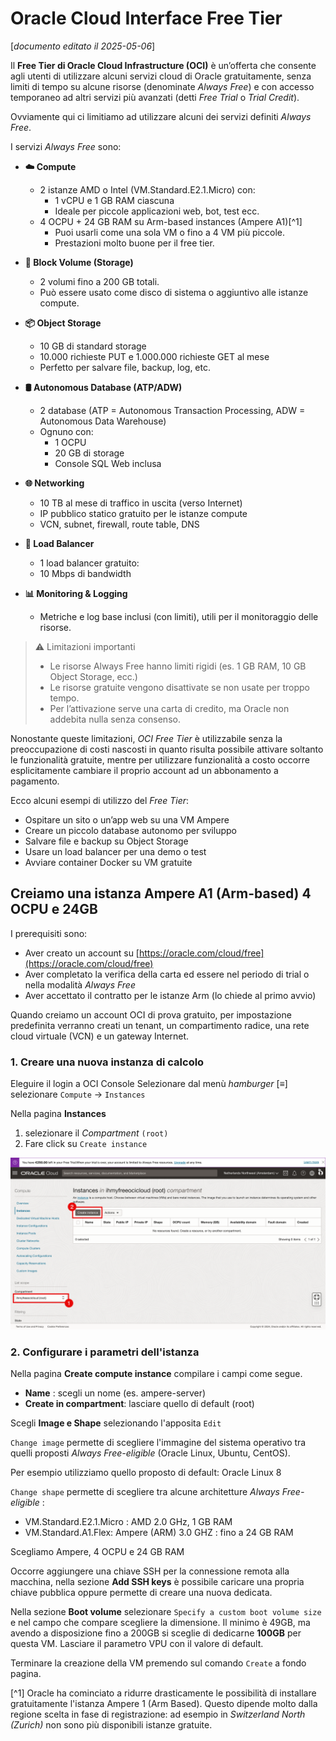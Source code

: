 # Oracle Cloud Interface Free Tier

[_documento editato il 2025-05-06_]

Il **Free Tier di Oracle Cloud Infrastructure (OCI)** è un’offerta che consente agli utenti di
utilizzare alcuni servizi cloud di Oracle gratuitamente, senza limiti di tempo su alcune
risorse (denominate _Always Free_) e con accesso temporaneo ad altri servizi più avanzati (detti _Free Trial_ o _Trial Credit_).

Ovviamente qui ci limitiamo ad utilizzare alcuni dei servizi definiti _Always Free_.

I servizi _Always Free_ sono:

- **☁️ Compute**
  - 2 istanze AMD o Intel (VM.Standard.E2.1.Micro) con:
    - 1 vCPU e 1 GB RAM ciascuna
    - Ideale per piccole applicazioni web, bot, test ecc.
  - 4 OCPU + 24 GB RAM su Arm-based instances (Ampere A1)[^1]
    - Puoi usarli come una sola VM o fino a 4 VM più piccole.
    - Prestazioni molto buone per il free tier.

- **💾 Block Volume (Storage)**
  - 2 volumi fino a 200 GB totali.
  - Può essere usato come disco di sistema o aggiuntivo alle istanze compute.

- **📦 Object Storage**
  - 10 GB di standard storage
  - 10.000 richieste PUT e 1.000.000 richieste GET al mese
  - Perfetto per salvare file, backup, log, etc.

- **🛢️ Autonomous Database (ATP/ADW)**
  - 2 database (ATP = Autonomous Transaction Processing, ADW = Autonomous Data Warehouse)
  - Ognuno con:
    - 1 OCPU
    - 20 GB di storage
    - Console SQL Web inclusa

- **🌐 Networking**
  - 10 TB al mese di traffico in uscita (verso Internet)
  - IP pubblico statico gratuito per le istanze compute
  - VCN, subnet, firewall, route table, DNS

- **📡 Load Balancer**
  - 1 load balancer gratuito:
  - 10 Mbps di bandwidth

- **📊 Monitoring & Logging**
  - Metriche e log base inclusi (con limiti), utili per il monitoraggio delle risorse.

> ⚠️ Limitazioni importanti
>
> - Le risorse Always Free hanno limiti rigidi (es. 1 GB RAM, 10 GB Object Storage, ecc.)
> - Le risorse gratuite vengono disattivate se non usate per troppo tempo.
> - Per l’attivazione serve una carta di credito, ma Oracle non addebita nulla senza consenso.
>

Nonostante queste limitazioni, _OCI Free Tier_ è utilizzabile senza la preoccupazione di costi
nascosti in quanto risulta possibile attivare soltanto le funzionalità gratuite, mentre per
utilizzare funzionalità a costo occorre esplicitamente cambiare il proprio account ad un
abbonamento a pagamento.

Ecco alcuni esempi di utilizzo del _Free Tier_:

- Ospitare un sito o un’app web su una VM Ampere
- Creare un piccolo database autonomo per sviluppo
- Salvare file e backup su Object Storage
- Usare un load balancer per una demo o test
- Avviare container Docker su VM gratuite

## Creiamo una istanza Ampere A1 (Arm-based) 4 OCPU e 24GB

I prerequisiti sono:

- Aver creato un account su [https://oracle.com/cloud/free](https://oracle.com/cloud/free)
- Aver completato la verifica della carta ed essere nel periodo di trial o nella modalità _Always Free_
- Aver accettato il contratto per le istanze Arm (lo chiede al primo avvio)

Quando creiamo un account OCI di prova gratuito, per impostazione predefinita verranno creati
un tenant, un compartimento radice, una rete cloud virtuale (VCN) e un gateway Internet.

### 1. Creare una nuova instanza di calcolo

Eleguire il login a OCI Console
Selezionare dal menù _hamburger_ [≡] selezionare `Compute` → `Instances`

Nella pagina **Instances**

1. selezionare il _Compartment_ `(root)`
2. Fare click su `Create instance`

![create-insttance-1](./images/create-oci-linux-instance-1.png)

### 2. Configurare i parametri dell'istanza

Nella pagina **Create compute instance** compilare i campi come segue.

- **Name** : scegli un nome (es. ampere-server)
- **Create in compartment**: lasciare quello di default (root)

Scegli **Image e Shape** selezionando l'apposita `Edit`

`Change image` permette di scegliere l'immagine del sistema operativo tra quelli proposti
_Always Free-eligible_ (Oracle Linux, Ubuntu, CentOS).

Per esempio utilizziamo quello proposto di default: Oracle Linux 8

`Change shape` permette di scegliere tra alcune architetture _Always Free-eligible_ :

- VM.Standard.E2.1.Micro : AMD 2.0 GHz, 1 GB RAM
- VM.Standard.A1.Flex: Ampere (ARM) 3.0 GHZ : fino a 24 GB RAM

Scegliamo Ampere, 4 OCPU e 24 GB RAM

Occorre aggiungere una chiave SSH per la connessione remota alla macchina,
nella sezione **Add SSH keys** è possibile caricare una propria chiave pubblica oppure permette di creare una nuova dedicata.

Nella sezione **Boot volume** selezionare
`Specify a custom boot volume size` e nel campo che compare scegliere
la dimensione. Il minimo è 49GB, ma avendo a disposizione fino a 200GB si sceglie di dedicarne **100GB** per questa VM.
Lasciare il parametro VPU con il valore di default.

Terminare la creazione della VM premendo sul comando `Create` a fondo pagina.

[^1] Oracle ha cominciato a ridurre drasticamente le possibilità di installare gratuitamente
     l'istanza Ampere 1 (Arm Based). Questo dipende molto dalla regione scelta in fase di
     registrazione: ad esempio in _Switzerland North (Zurich)_ non sono più disponibili
     istanze gratuite.
